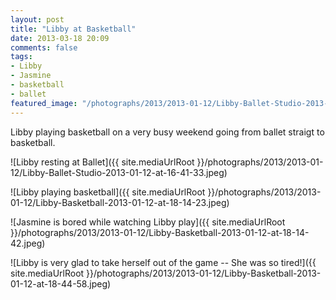 ```yaml
---
layout: post
title: "Libby at Basketball"
date: 2013-03-18 20:09
comments: false
tags: 
- Libby
- Jasmine
- basketball
- ballet
featured_image: "/photographs/2013/2013-01-12/Libby-Ballet-Studio-2013-01-12-at-16-41-33.jpeg"
---
```

Libby playing basketball on a very busy weekend going from ballet straigt to basketball.

![Libby resting at Ballet]({{ site.mediaUrlRoot }}/photographs/2013/2013-01-12/Libby-Ballet-Studio-2013-01-12-at-16-41-33.jpeg)

![Libby playing basketball]({{ site.mediaUrlRoot }}/photographs/2013/2013-01-12/Libby-Basketball-2013-01-12-at-18-14-23.jpeg)

![Jasmine is bored while watching Libby play]({{ site.mediaUrlRoot }}/photographs/2013/2013-01-12/Libby-Basketball-2013-01-12-at-18-14-42.jpeg)

![Libby is very glad to take herself out of the game -- She was so tired!]({{ site.mediaUrlRoot }}/photographs/2013/2013-01-12/Libby-Basketball-2013-01-12-at-18-44-58.jpeg)

